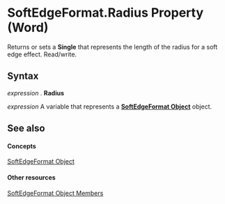 
# SoftEdgeFormat.Radius Property (Word)

Returns or sets a  **Single** that represents the length of the radius for a soft edge effect. Read/write.


## Syntax

 _expression_ . **Radius**

 _expression_ A variable that represents a **[SoftEdgeFormat Object](d8ebe0ee-7520-da40-fbee-10d142ef8023.md)** object.


## See also


#### Concepts


[SoftEdgeFormat Object](d8ebe0ee-7520-da40-fbee-10d142ef8023.md)
#### Other resources


[SoftEdgeFormat Object Members](4946ad56-94e6-4d01-f993-27f90f19e33c.md)
